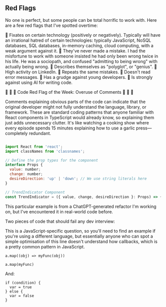 ## Red Flags

No one is perfect, but some people can be total horrific to work with. Here are a few red flags that I've spotted overtime:

🚩 Fixates on certain technology (positively or negatively). Typically will have an irrational hatred of certain technologies: typically JavaScript, NoSQL databases, SQL databases, in-memory caching, cloud computing, with a weak argument against it.
🚩 They've never made a mistake. I had the misfortune to work with someone insisted he had only been wrong twice in his life. He was a sociopath, and confused "admitting to being wrong" with actually being wrong.
🚩 Describes themselves as "polyglot", or "genius".
🚩 High activity on LinkedIn.
🚩 Repeats the same mistakes.
🚩 Doesn't read error messages.
🚩 Has a grudge against young developers.
🚩 Is strongly against using AI for writing code.

🚩 🚩 🚩 Code Red Flag of the Week: Overuse of Comments 🚩 🚩 🚩

Comments explaining obvious parts of the code can indicate that the original developer might not fully understand the language, library, or framework. These are standard coding patterns that anyone familiar with React components in TypeScript would already know, so explaining them just adds unnecessary clutter. It's like watching a cooking show where every episode spends 15 minutes explaining how to use a garlic press—completely redundant.

```javascript

import React from 'react';
import classNames from 'classnames';

// Define the prop types for the component
interface Props {
  value: number;
  change: number;
  desireDirection: 'up' | 'down'; // We use string literals here
}

// TrendIndicator Component
const TrendIndicator = ({ value, change, desireDirection }: Props) => {

```

This particular example is from a ChatGPT-generated refactor I'm working on, but I've encountered it in real-world code before.






Two pieces of code that should fail any dev interview:

This is a JavaScript-specific question, so you'll need to find an example if you're using a different language, but essentially anyone who can spot a simple optimisation of this line doesn't understand how callbacks, which is a pretty common pattern in JavaScript.
```
a.map((obj) => myFunc(obj))
```

```
a.map(myFunc)
````

And:


```
if (condition) {
  var = true
} else {
  var = false
}
```
